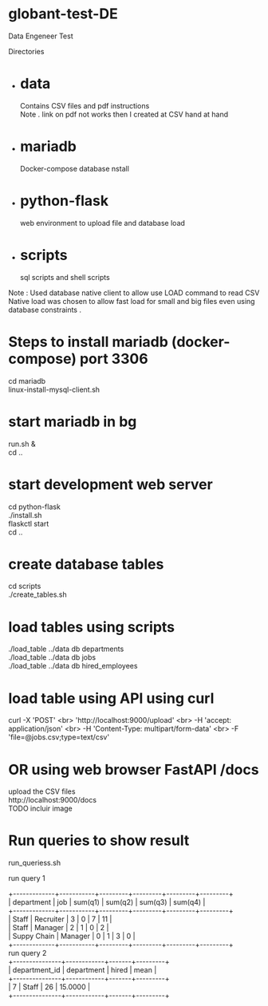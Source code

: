 # globant-test-DE
Data Engeneer Test 

Directories  

- # data 
   Contains CSV files and pdf instructions <br>
   Note . link on pdf not works then I created at CSV hand at hand 
- # mariadb 
   Docker-compose database nstall 
- # python-flask 
   web environment to upload file and database load 
- # scripts 
   sql scripts and shell scripts 

Note : Used database native client to allow use LOAD command to read CSV 
Native load was chosen to allow fast load for small and big files even using database constraints . 

# Steps to install mariadb (docker-compose) port 3306 
cd mariadb<br>
linux-install-mysql-client.sh<br>

# start mariadb in bg 
run.sh & <br>
cd .. <br>
# start development web server  
cd python-flask <br>
./install.sh <br>
flaskctl start <br>
cd .. <br>
# create database tables 
cd scripts <br>
./create_tables.sh <br>

# load tables using scripts 
./load_table ../data db departments<br>
./load_table ../data db jobs<br>
./load_table ../data db hired_employees<br>

# load table using API using curl <br>
curl -X 'POST' \<br>
  'http://localhost:9000/upload' \<br>
  -H 'accept: application/json' \<br>
  -H 'Content-Type: multipart/form-data' \<br>
  -F 'file=@jobs.csv;type=text/csv'<br>

# OR using  web browser FastAPI /docs
upload the CSV files<br>
http://localhost:9000/docs<br>
TODO incluir image 
# Run queries to show result 
run_queriess.sh<br>

run query 1

+-------------+-----------+---------+---------+---------+---------+<br>
| department  | job       | sum(q1) | sum(q2) | sum(q3) | sum(q4) |<br>
+-------------+-----------+---------+---------+---------+---------+<br>
| Staff       | Recruiter |       3 |       0 |       7 |      11 |<br>
| Staff       | Manager   |       2 |       1 |       0 |       2 |<br>
| Suppy Chain | Manager   |       0 |       1 |       3 |       0 |<br>
+-------------+-----------+---------+---------+---------+---------+<br>
run query 2<br>
+---------------+------------+-------+---------+<br>
| department_id | department | hired | mean    |<br>
+---------------+------------+-------+---------+<br>
|             7 | Staff      |    26 | 15.0000 |<br>
+---------------+------------+-------+---------+<br>




